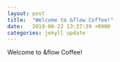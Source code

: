 ```yaml
---
layout: post
title:  "Welcome to &flow Coffee!"
date:   2019-06-22 13:37:39 +0900
categories: jekyll update
---
```

Welcome to &flow Coffee!